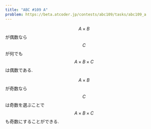 ```yaml
---
title: "ABC #109 A"
problem: https://beta.atcoder.jp/contests/abc109/tasks/abc109_a
---
```

$$ A \times B $$ が偶数なら $$ C $$ が何でも $$ A \times B \times C $$ は偶数である.

$$ A \times B $$ が奇数なら $$ C $$ は奇数を選ぶことで $$ A \times B \times C $$ も奇数にすることができる.
